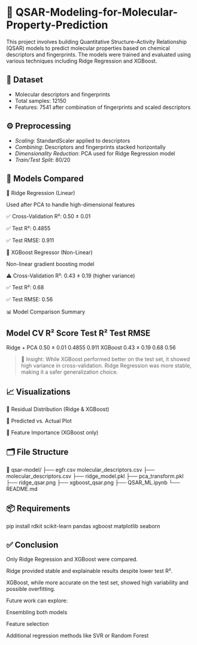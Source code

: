 # 🧪 QSAR-Modeling-for-Molecular-Property-Prediction

This project involves building Quantitative Structure–Activity Relationship (QSAR) models to predict molecular properties based on chemical descriptors and fingerprints. The models were trained and evaluated using various techniques including Ridge Regression and XGBoost.

## 📂 Dataset

- Molecular descriptors and fingerprints
- Total samples: 12150
- Features: 7541 after combination of fingerprints and scaled descriptors

 ## ⚙️ Preprocessing

- *Scaling*: StandardScaler applied to descriptors
- *Combining*: Descriptors and fingerprints stacked horizontally
- *Dimensionality Reduction*: PCA used for Ridge Regression model
- *Train/Test Split*: 80/20

## 🧠 Models Compared

🔹 Ridge Regression (Linear)

Used after PCA to handle high-dimensional features

✅ Cross-Validation R²: 0.50 ± 0.01

✅ Test R²: 0.4855

✅ Test RMSE: 0.911

🔹 XGBoost Regressor (Non-Linear)

Non-linear gradient boosting model

⚠️ Cross-Validation R²: 0.43 ± 0.19 (higher variance)

✅ Test R²: 0.68

✅ Test RMSE: 0.56

📊 Model Comparison Summary

## Model	CV R² Score	Test R²	Test RMSE

Ridge + PCA	0.50 ± 0.01	0.4855	0.911
XGBoost	0.43 ± 0.19	0.68	0.56


> 🔎 Insight: While XGBoost performed better on the test set, it showed high variance in cross-validation. Ridge Regression was more stable, making it a safer generalization choice.


## 📈 Visualizations

📌 Residual Distribution (Ridge & XGBoost)

📌 Predicted vs. Actual Plot

📌 Feature Importance (XGBoost only)

## 🗂️ File Structure

📁 qsar-model/
├── egfr.csv molecular_descriptors.csv
├── molecular_descriptors.csv
├── ridge_model.pkl
├── pca_transform.pkl
├── ridge_qsar.png
├── xgboost_qsar.png
├── QSAR_ML.ipynb
└── README.md


## 📦 Requirements

pip install rdkit scikit-learn pandas xgboost matplotlib seaborn


## ✅ Conclusion

Only Ridge Regression and XGBoost were compared.

Ridge provided stable and explainable results despite lower test R².

XGBoost, while more accurate on the test set, showed high variability and possible overfitting.

Future work can explore:

Ensembling both models

Feature selection

Additional regression methods like SVR or Random Forest

